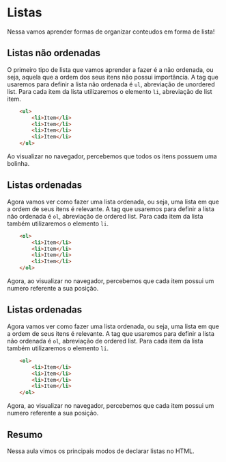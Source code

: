 # Listas
Nessa vamos aprender formas de organizar conteudos em forma de lista!

## Listas não ordenadas
O primeiro tipo de lista que vamos aprender a fazer é a não ordenada, ou seja, aquela que a ordem dos seus itens não possui importância.
A tag que usaremos para definir a lista não ordenada é ``ul``, abreviação de unordered list.
Para cada item da lista utilizaremos o elemento ``li``, abreviação de list item.

```html
    <ul>
        <li>Item</li>
        <li>Item</li>
        <li>Item</li>
        <li>Item</li>
    </ul>
```
Ao visualizar no navegador, percebemos que todos os itens possuem uma bolinha.

## Listas ordenadas
Agora vamos ver como fazer uma lista ordenada, ou seja, uma lista em que a ordem de seus itens é relevante.
A tag que usaremos para definir a lista não ordenada é ``ol``, abreviação de ordered list.
Para cada item da lista também utilizaremos o elemento ``li``.

```html
    <ol>
        <li>Item</li>
        <li>Item</li>
        <li>Item</li>
        <li>Item</li>
    </ol>
```

Agora, ao visualizar no navegador, percebemos que cada item possui um numero referente a sua posição.

## Listas ordenadas
Agora vamos ver como fazer uma lista ordenada, ou seja, uma lista em que a ordem de seus itens é relevante.
A tag que usaremos para definir a lista não ordenada é ``ol``, abreviação de ordered list.
Para cada item da lista também utilizaremos o elemento ``li``.

```html
    <ol>
        <li>Item</li>
        <li>Item</li>
        <li>Item</li>
        <li>Item</li>
    </ol>
```

Agora, ao visualizar no navegador, percebemos que cada item possui um numero referente a sua posição.

## Resumo
Nessa aula vimos os principais modos de declarar listas no HTML.